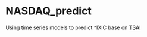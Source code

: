 # NASDAQ_predict
Using time series models to predict ^IXIC base on [TSAI](https://github.com/timeseriesAI/tsai)
